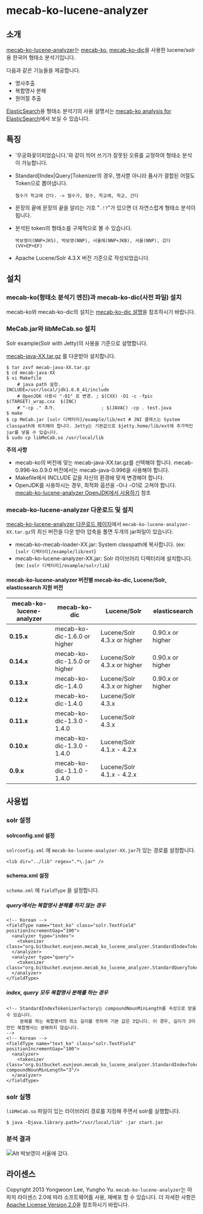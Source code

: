 # mecab-ko-lucene-analyzer

## 소개

[mecab-ko-lucene-analyzer](https://bitbucket.org/eunjeon/mecab-ko-lucene-analyzer)는 [mecab-ko](https://bitbucket.org/eunjeon/mecab-ko), [mecab-ko-dic](https://bitbucket.org/eunjeon/mecab-ko-dic)을 사용한 lucene/solr용 한국어 형태소 분석기입니다.

다음과 같은 기능들을 제공합니다.

  - 명사추출
  - 복합명사 분해
  - 원어절 추출

[ElasticSearch](http://www.elasticsearch.org/)용 형태소 분석기의 사용 설명서는 [mecab-ko analysis for ElasticSearch](https://bitbucket.org/eunjeon/mecab-ko-lucene-analyzer/raw/master/elasticsearch-analysis-mecab-ko/)에서 보실 수 있습니다.

## 특징

  - '무궁화꽃이피었습니다.'와 같이 띄어 쓰기가 잘못된 오류를 교정하여 형태소 분석이 가능합니다.
  - Standard[Index|Query]Tokenizer의 경우, 명사뿐 아니라 품사가 결합된 어절도 Token으로 뽑아냅니다.

        철수가 학교에 간다. -> 철수가, 철수, 학교에, 학교, 간다
  - 문장의 끝에 문장의 끝을 알리는 기호 "`.!?`"가 있으면 더 자연스럽게 형태소 분석이 됩니다.
  - 분석된 token의 형태소를 구체적으로 볼 수 있습니다.

        박보영이(NNP+JKS), 박보영(NNP), 서울에(NNP+JKB), 서울(NNP), 갔다(VV+EP+EF)
  - Apache Lucene/Solr 4.3.X 버전 기준으로 작성되었습니다.

## 설치

### mecab-ko(형태소 분석기 엔진)과 mecab-ko-dic(사전 파일) 설치

mecab-ko와 mecab-ko-dic의 설치는 [mecab-ko-dic 설명](https://bitbucket.org/eunjeon/mecab-ko-dic)을 참조하시기 바랍니다.

### MeCab.jar와 libMeCab.so 설치
Solr example(Solr with Jetty)의 사용을 기준으로 설명합니다.

[mecab-java-XX.tar.gz](http://code.google.com/p/mecab/downloads/list) 를 다운받아 설치합니다.

    $ tar zxvf mecab-java-XX.tar.gz
    $ cd mecab-java-XX
    $ vi Makefile
        # java path 설정.               ; INCLUDE=/usr/local/jdk1.6.0_41/include 
        # OpenJDK 사용시 "-O1" 로 변경. ; $(CXX) -O1 -c -fpic $(TARGET)_wrap.cxx  $(INC)
        # "-cp ." 추가.                 ; $(JAVAC) -cp . test.java
    $ make 
    $ cp MeCab.jar [solr 디렉터리]/example/lib/ext # JNI 클래스는 System classpath에 위치해야 합니다. Jetty는 기본값으로 $jetty.home/lib/ext에 추가적인 jar를 넣을 수 있습니다.
    $ sudo cp libMeCab.so /usr/local/lib

__주의 사항__

  - mecab-ko의 버전에 맞는 mecab-java-XX.tar.gz를 선택해야 합니다. mecab-0.996-ko.0.9.0 버전에서는 mecab-java-0.996을 사용해야 합니다.
  - Makefile에서 INCLUDE 값을 자신의 환경에 맞게 변경해야 합니다.
  - OpenJDK를 사용하시는 경우, 최적화 옵션을 -O나 -O1로 고쳐야 합니다. [mecab-ko-lucene-analyzer OpenJDK에서 사용하기](http://eunjeon.blogspot.kr/2013/04/mecab-ko-lucene-analyzer-openjdk.html) 참조

### mecab-ko-lucene-analyzer 다운로드 및 설치
[mecab-ko-lucene-analyzer 다운로드 페이지](https://bitbucket.org/eunjeon/mecab-ko-lucene-analyzer/downloads)에서 `mecab-ko-lucene-analyzer-XX.tar.gz`의 최신 버전을 다운 받아 압축을 풀면 두개의 jar파일이 있습니다. 

  - mecab-ko-mecab-loader-XX.jar: System classpath에 복사합니다. (ex: `[solr 디렉터리]/example/lib/ext`)
  - mecab-ko-lucene-analyzer-XX.jar: Solr 라이브러리 디렉터리에 설치합니다. (ex: `[solr 디렉터리]/example/solr/lib`)

#### mecab-ko-lucene-analyzer 버전별 mecab-ko-dic, Lucene/Solr, elasticsearch 지원 버전

| mecab-ko-lucene-analyzer | mecab-ko-dic                 | Lucene/Solr                 | elasticsearch               |
| ------------------------ | ---------------------------- | --------------------------- | --------------------------- |
| **0.15.x**               | mecab-ko-dic-1.6.0 or higher | Lucene/Solr 4.3.x or higher | 0.90.x or higher            |
| **0.14.x**               | mecab-ko-dic-1.5.0 or higher | Lucene/Solr 4.3.x or higher | 0.90.x or higher            |
| **0.13.x**               | mecab-ko-dic-1.4.0           | Lucene/Solr 4.3.x or higher | 0.90.x or higher            |
| **0.12.x**               | mecab-ko-dic-1.4.0           | Lucene/Solr 4.3.x           |                             |
| **0.11.x**               | mecab-ko-dic-1.3.0 - 1.4.0   | Lucene/Solr 4.3.x           |                             |
| **0.10.x**               | mecab-ko-dic-1.3.0 - 1.4.0   | Lucene/Solr 4.1.x - 4.2.x   |                             |
| **0.9.x**                | mecab-ko-dic-1.1.0 - 1.4.0   | Lucene/Solr 4.1.x - 4.2.x   |                             |

## 사용법

### solr 설정

#### solrconfig.xml 설정
`solrconfig.xml` 에 `mecab-ko-lucene-analyzer-XX.jar`가 있는 경로를 설정합니다.

    <lib dir="../lib" regex=".*\.jar" />

#### schema.xml 설정
`schema.xml` 에 `fieldType` 을 설정합니다.

##### query에서는 복합명사 분해를 하지 않는 경우

    <!-- Korean -->
    <fieldType name="text_ko" class="solr.TextField" positionIncrementGap="100">
      <analyzer type="index">
        <tokenizer class="org.bitbucket.eunjeon.mecab_ko_lucene_analyzer.StandardIndexTokenizerFactory"/>
      </analyzer>
      <analyzer type="query">
        <tokenizer class="org.bitbucket.eunjeon.mecab_ko_lucene_analyzer.StandardQueryTokenizerFactory"/>
      </analyzer>
    </fieldType>

##### index, query 모두 복합명사 분해를 하는 경우

    <!-- StandardIndexTokenizerFactory는 compoundNounMinLength를 속성으로 받을 수 있습니다.
         분해를 하는 복합명사의 최소 길이를 뜻하며 기본 값은 3입니다. 이 경우, 길이가 3미만인 복합명사는 분해하지 않습니다.
    -->
    <!-- Korean -->
    <fieldType name="text_ko" class="solr.TextField" positionIncrementGap="100">
      <analyzer>
        <tokenizer class="org.bitbucket.eunjeon.mecab_ko_lucene_analyzer.StandardIndexTokenizerFactory" compoundNounMinLength="3"/>
      </analyzer>
    </fieldType>

### solr 실행
`libMeCab.so` 파일이 있는 라이브러리 경로를 지정해 주면서 solr를 실행합니다.

    $ java -Djava.library.path="/usr/local/lib" -jar start.jar

### 분석 결과
![Alt 박보영이 서울에 갔다.](https://bitbucket.org/eunjeon/mecab-ko-lucene-analyzer/raw/master/solr_demo.png)

## 라이센스
Copyright 2013 Yongwoon Lee, Yungho Yu.
`mecab-ko-lucene-analyzer`는 아파치 라이센스 2.0에 따라 소프트웨어를 사용, 재배포 할 수 있습니다. 더 자세한 사항은 [Apache License Version 2.0](https://bitbucket.org/eunjeon/mecab-ko-lucene-analyzer/raw/master/LICENSE)을 참조하시기 바랍니다.
